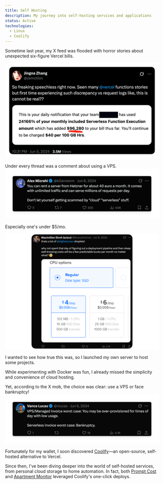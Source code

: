 ```yaml
---
title: Self Hosting
description: My journey into self-hosting services and applications
status: Active
technologies:
  - Linux
  - Coolify
---
```


Sometime last year, my X feed was flooded with horror stories about unexpected six-figure Vercel bills.

![vercel horror story](/assets/images/vercel-horror.png)


Under every thread was a comment about using a VPS. 
![helpful commentor](/assets/images/40dollar-hetzner.png)


Especially one's under $5/mo.

![less helpful commentor](/assets/images/4dollar-vps-anyone.png)


I wanted to see how true this was, so I launched my own server to host some projects.

While experimenting with Docker was fun, I already missed the simplicity and convenience of cloud hosting. 

Yet, according to the X mob, the choice was clear: use a VPS or face bankruptcy!
![false dichotomy commentor](/assets/images/VPS-or-Bankruptcy.png)

Fortunately for my wallet, I soon discovered [Coolify](https://coolify.io/)—an open-source, self-hosted alternative to Vercel.

Since then, I've been diving deeper into the world of self-hosted services, from personal cloud storage to home automation. In fact, both [Prompt Cost](/projects/promptcost) and [Apartment Monitor](/projects/apartment-monitor) leveraged Coolify's one-click deploys. 

